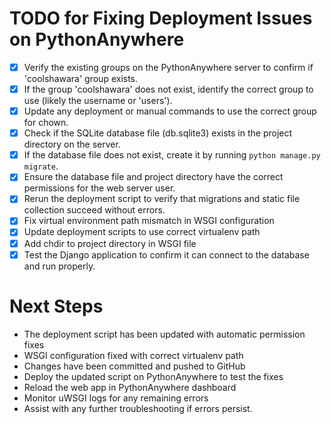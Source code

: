 # TODO for Fixing Deployment Issues on PythonAnywhere

- [x] Verify the existing groups on the PythonAnywhere server to confirm if 'coolshawara' group exists.
- [x] If the group 'coolshawara' does not exist, identify the correct group to use (likely the username or 'users').
- [x] Update any deployment or manual commands to use the correct group for chown.
- [x] Check if the SQLite database file (db.sqlite3) exists in the project directory on the server.
- [x] If the database file does not exist, create it by running `python manage.py migrate`.
- [x] Ensure the database file and project directory have the correct permissions for the web server user.
- [x] Rerun the deployment script to verify that migrations and static file collection succeed without errors.
- [x] Fix virtual environment path mismatch in WSGI configuration
- [x] Update deployment scripts to use correct virtualenv path
- [x] Add chdir to project directory in WSGI file
- [x] Test the Django application to confirm it can connect to the database and run properly.

# Next Steps
- The deployment script has been updated with automatic permission fixes
- WSGI configuration fixed with correct virtualenv path
- Changes have been committed and pushed to GitHub
- Deploy the updated script on PythonAnywhere to test the fixes
- Reload the web app in PythonAnywhere dashboard
- Monitor uWSGI logs for any remaining errors
- Assist with any further troubleshooting if errors persist.
